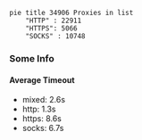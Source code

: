 
```mermaid
pie title 34906 Proxies in list
    "HTTP" : 22911
    "HTTPS": 5066
    "SOCKS" : 10748
```

### Some Info
#### Average Timeout

- mixed: 2.6s
- http: 1.3s
- https: 8.6s
- socks: 6.7s